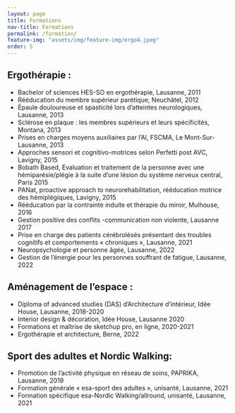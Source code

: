 ```yaml
---
layout: page
title: Formations
nav-title: Formations
permalink: /formation/
feature-img: "assets/img/feature-img/ergo4.jpeg"
order: 5
---
```



## Ergothérapie :
- Bachelor of sciences HES-SO en ergothérapie, Lausanne, 2011
- Rééducation du membre supérieur parétique, Neuchâtel, 2012
- Épaule douloureuse et spasticité lors d’atteintes neurologiques, Lausanne, 2013
- Sclérose en plaque : les membres supérieurs et leurs spécificités, Montana, 2013
- Prises en charges moyens auxiliaires par l’AI, FSCMA, Le Mont-Sur-Lausanne, 2013
- Approches sensori et cognitivo-motrices selon Perfetti post AVC, Lavigny, 2015 
- Bobath Based, Evaluation et traitement de la personne avec une hémiparésie/plégie à la suite d’une lésion du système nerveux central, Paris 2015
- PANat, proactive approach to neurorehabilitation, rééducation motrice des hémiplégiques, Lavigny, 2015
- Rééducation par la contrainte induite et thérapie du miroir, Mulhouse, 2016
- Gestion positive des conflits -communication non violente, Lausanne 2017
- Prise en charge des patients cérébrolésés présentant des troubles cognitifs et comportements « chroniques », Lausanne, 2021
- Neuropsychologie et personne âgée, Lausanne, 2022
- Gestion de l’énergie pour les personnes souffrant de fatigue, Lausanne, 2022

## Aménagement de l’espace : 

- Diploma of advanced studies (DAS) d’Architecture d’intérieur, Idée House, Lausanne, 2018-2020
- Interior design & décoration, Idée House, Lausanne 2020
- Formations et maîtrise de sketchup pro, en ligne, 2020-2021
- Ergothérapie et architecture, Berne, 2022

## Sport des adultes et Nordic Walking:

- Promotion de l’activité physique en réseau de soins, PAPRIKA, Lausanne, 2019
- Formation générale « esa-sport des adultes », unisanté, Lausanne, 2021
- Formation spécifique esa-Nordic Walking/allround, unisanté, Lausanne, 2021
